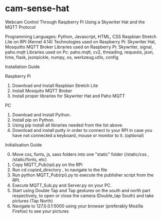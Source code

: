 # cam-sense-hat
Webcam Control Through Raspberry Pi Using a Skywriter Hat and the MQTT Protocol

Programming Languages: Python, Javascript, HTML, CSS
Raspbian Stretch Lite on RPI (Kernel 4.14)
Technologies used on Raspberry Pi: Skywriter Hat, Mosquitto MQTT Broker
Libraries used on Raspberry Pi: Skywriter, signal, paho.mqtt
Libraries used on Pc: paho.mqtt, cv2, threading, requests, json, time, flask, jsonpickle,
numpy, os, werkzeug.utils, config

Installation Guide

Raspberry Pi
1. Download and Install Raspbian Stretch Lite
2. Install Mosquito MQTT Broker
3. Install proper libraries for Skywriter Hat and Paho MQTT

PC
1. Download and Install Python.
2. Install pip on Python.
3. Using pip install all libraries needed from the list above.
4. Download and install putty in order to connect to your RPI in case you have not
connected a keyboard, mouse or monitor to it. (optional)

Initialisation Guide

0. Move css, fonts, js, sass folders into one "static" folder (/static/css , /static/fonts, etc)
1. Copy MQTT_Pub(rpi).py on the RPI
2. Run cd copied_directory , to navigate to the file
3. Run python MQTT_Pub(rpi).py to execute the publisher script from the RPI.
4. Execute MQTT_Sub.py and Server.py on your PC.
5. Start using Double Tap and Tap gestures on the south and north part
respectively, to open or close the camera (Double_tap South) and take pictures
(Tap North)
6. Navigate to 127.0.0.1:5000 using your browser (preferably Mozilla Firefox) to
see your pictures

